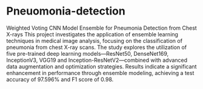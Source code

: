 # Pneuomonia-detection
Weighted Voting CNN Model Ensemble for Pneumonia Detection from Chest X-rays
This project investigates the application of ensemble learning techniques in medical image analysis, focusing on the classification of pneumonia from chest X-ray scans.
The study explores the utilization of five pre-trained deep learning models—ResNet50, DenseNet169, InceptionV3, VGG19 and Inception-ResNetV2—combined with advanced data augmentation and optimization strategies.
Results indicate a significant enhancement in performance through ensemble modeling, achieving a test accuracy of 97.596% and F1 score of 0.98.

